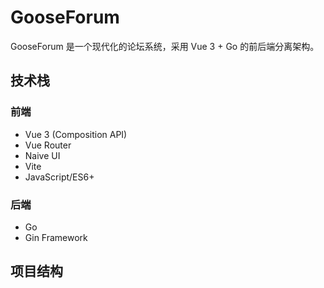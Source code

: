 # GooseForum

GooseForum 是一个现代化的论坛系统，采用 Vue 3 + Go 的前后端分离架构。

## 技术栈

### 前端
- Vue 3 (Composition API)
- Vue Router
- Naive UI
- Vite
- JavaScript/ES6+

### 后端
- Go
- Gin Framework

## 项目结构
